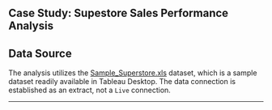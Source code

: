 <h2>Case Study: Supestore Sales Performance Analysis</h2>

<h2> Data Source</h2>

The analysis utilizes the [Sample_Superstore.xls](https://github.com/LashawnFofung/Superstore-Sales-Performance-Dashboard/blob/main/Tableau/Data/sample_superstore.xls) dataset, which is a sample dataset readily available in Tableau Desktop. The data connection is established as an extract, not a `Live` connection.

---
